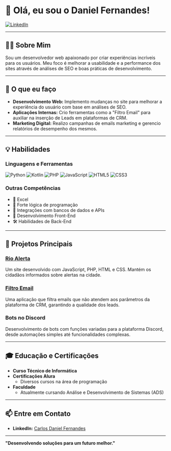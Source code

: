 
# 👋 Olá, eu sou o Daniel Fernandes!

[![LinkedIn](https://img.shields.io/badge/LinkedIn-blue?logo=linkedin&logoColor=white)](https://www.linkedin.com/in/carlos-daniel-fernandes-327138188/)

---

## 🧑‍💻 Sobre Mim

Sou um desenvolvedor web apaixonado por criar experiências incríveis para os usuários. Meu foco é melhorar a usabilidade e a performance dos sites através de análises de SEO e boas práticas de desenvolvimento. 

---

## 🚀 O que eu faço

- **Desenvolvimento Web:** Implemento mudanças no site para melhorar a experiência do usuário com base em análises de SEO.
- **Aplicações Internas:** Crio ferramentas como a "Filtro Email" para auxiliar na inserção de Leads em plataformas de CRM.
- **Marketing Digital:** Realizo campanhas de emails marketing e gerencio relatórios de desempenho dos mesmos.

---

## 💡 Habilidades

### Linguagens e Ferramentas
![Python](https://img.shields.io/badge/Python-3776AB?style=for-the-badge&logo=python&logoColor=white)
![Kotlin](https://img.shields.io/badge/Kotlin-0095D5?style=for-the-badge&logo=kotlin&logoColor=white)
![PHP](https://img.shields.io/badge/PHP-777BB4?style=for-the-badge&logo=php&logoColor=white)
![JavaScript](https://img.shields.io/badge/JavaScript-F7DF1E?style=for-the-badge&logo=javascript&logoColor=black)
![HTML5](https://img.shields.io/badge/HTML5-E34F26?style=for-the-badge&logo=html5&logoColor=white)
![CSS3](https://img.shields.io/badge/CSS3-1572B6?style=for-the-badge&logo=css3&logoColor=white)

### Outras Competências
- 💼 Excel 
- 🧠 Forte lógica de programação
- 🔗 Integrações com bancos de dados e APIs
- 🎨 Desenvolvimento Front-End
- 🛠️ Habilidades de Back-End

---

## 🌟 Projetos Principais

### [Rio Alerta](https://github.com/seu-usuario/rio-alerta)
Um site desenvolvido com JavaScript, PHP, HTML e CSS. Mantém os cidadãos informados sobre alertas na cidade.

### [Filtro Email](https://github.com/seu-usuario/filtro-email)
Uma aplicação que filtra emails que não atendem aos parâmetros da plataforma de CRM, garantindo a qualidade dos leads.

### Bots no Discord
Desenvolvimento de bots com funções variadas para a plataforma Discord, desde automações simples até funcionalidades complexas.

---

## 🎓 Educação e Certificações

- **Curso Técnico de Informática**
- **Certificações Alura**
  - Diversos cursos na área de programação
- **Faculdade**
  - Atualmente cursando Análise e Desenvolvimento de Sistemas (ADS)

---

## 📫 Entre em Contato

- **LinkedIn:** [Carlos Daniel Fernandes](https://www.linkedin.com/in/carlos-daniel-fernandes-327138188/)

---

**"Desenvolvendo soluções para um futuro melhor."**
